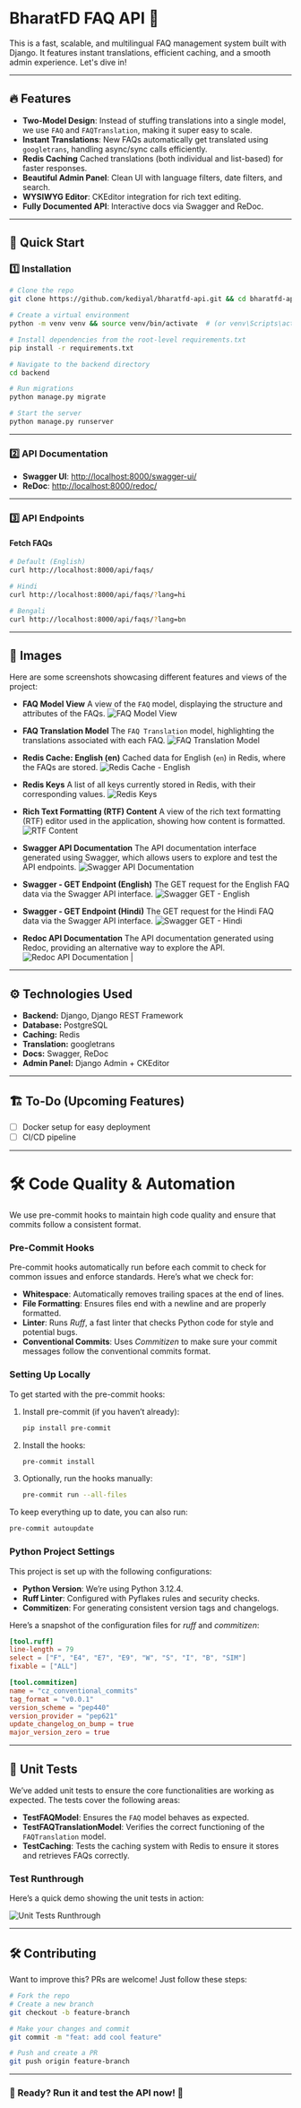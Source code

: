 # BharatFD FAQ API 🚀

This is a fast, scalable, and multilingual FAQ management system built with Django. It features instant translations, efficient caching, and a smooth admin experience. Let's dive in!

---

## 🔥 Features

- **Two-Model Design**️: Instead of stuffing translations into a single model, we use `FAQ` and `FAQTranslation`, making it super easy to scale.
- **Instant Translations**: New FAQs automatically get translated using `googletrans`, handling async/sync calls efficiently.
- **Redis Caching** Cached translations (both individual and list-based) for faster responses.
- **Beautiful Admin Panel**: Clean UI with language filters, date filters, and search.
- **WYSIWYG Editor**: CKEditor integration for rich text editing.
- **Fully Documented API**: Interactive docs via Swagger and ReDoc.

---

## 🚀 Quick Start

### 1️⃣ Installation

```bash
# Clone the repo
git clone https://github.com/kediyal/bharatfd-api.git && cd bharatfd-api

# Create a virtual environment
python -m venv venv && source venv/bin/activate  # (or venv\Scripts\activate on Windows)

# Install dependencies from the root-level requirements.txt
pip install -r requirements.txt

# Navigate to the backend directory
cd backend

# Run migrations
python manage.py migrate

# Start the server
python manage.py runserver
```

---

### 2️⃣ API Documentation

- **Swagger UI**: [http://localhost:8000/swagger-ui/](http://localhost:8000/swagger/)
- **ReDoc**: [http://localhost:8000/redoc/](http://localhost:8000/redoc/)

---

### 3️⃣ API Endpoints

#### Fetch FAQs

```bash
# Default (English)
curl http://localhost:8000/api/faqs/

# Hindi
curl http://localhost:8000/api/faqs/?lang=hi

# Bengali
curl http://localhost:8000/api/faqs/?lang=bn
```

---

## 📸 Images

Here are some screenshots showcasing different features and views of the project:

- **FAQ Model View**
  A view of the `FAQ` model, displaying the structure and attributes of the FAQs.
  ![FAQ Model View](https://i.postimg.cc/8C5zXw4Q/faq-model-view.jpg)

- **FAQ Translation Model**
  The `FAQ Translation` model, highlighting the translations associated with each FAQ.
  ![FAQ Translation Model](https://i.postimg.cc/fy4WLsND/faq-translation-model.jpg)

- **Redis Cache: English (en)**
  Cached data for English (`en`) in Redis, where the FAQs are stored.
  ![Redis Cache - English](https://i.postimg.cc/bYbN5ZxJ/redis-en-cache.jpg)

- **Redis Keys**
  A list of all keys currently stored in Redis, with their corresponding values.
  ![Redis Keys](https://i.postimg.cc/MTfKqTg9/redis-keys.jpg)

- **Rich Text Formatting (RTF) Content**
  A view of the rich text formatting (RTF) editor used in the application, showing how content is formatted.
  ![RTF Content](https://i.postimg.cc/5tRNhvKH/rtf-ck.jpg)

- **Swagger API Documentation**
  The API documentation interface generated using Swagger, which allows users to explore and test the API endpoints.
  ![Swagger API Documentation](https://i.postimg.cc/brQyS5yb/swagger.jpg)

- **Swagger - GET Endpoint (English)**
  The GET request for the English FAQ data via the Swagger API interface.
  ![Swagger GET - English](https://i.postimg.cc/X7b76nLg/swagger-get-en.jpg)

- **Swagger - GET Endpoint (Hindi)**
  The GET request for the Hindi FAQ data via the Swagger API interface.
  ![Swagger GET - Hindi](https://i.postimg.cc/287jzgXN/swagger-get-hi.jpg)

- **Redoc API Documentation**
  The API documentation generated using Redoc, providing an alternative way to explore the API.
  ![Redoc API Documentation](https://i.postimg.cc/dtjW49D9/redoc.jpg)
  |

---

## ⚙️ Technologies Used

- **Backend:** Django, Django REST Framework
- **Database:** PostgreSQL
- **Caching:** Redis
- **Translation:** googletrans
- **Docs:** Swagger, ReDoc
- **Admin Panel:** Django Admin + CKEditor

---

## 🏗️ To-Do (Upcoming Features)

- [ ] Docker setup for easy deployment
- [ ] CI/CD pipeline

---

# 🛠️ Code Quality & Automation

We use pre-commit hooks to maintain high code quality and ensure that commits follow a consistent format.

### Pre-Commit Hooks

Pre-commit hooks automatically run before each commit to check for common issues and enforce standards. Here’s what we check for:

- **Whitespace**: Automatically removes trailing spaces at the end of lines.
- **File Formatting**: Ensures files end with a newline and are properly formatted.
- **Linter**: Runs _Ruff_, a fast linter that checks Python code for style and potential bugs.
- **Conventional Commits**: Uses _Commitizen_ to make sure your commit messages follow the conventional commits format.

### Setting Up Locally

To get started with the pre-commit hooks:

1. Install pre-commit (if you haven’t already):

   ```bash
   pip install pre-commit
   ```

2. Install the hooks:

   ```bash
   pre-commit install
   ```

3. Optionally, run the hooks manually:
   ```bash
   pre-commit run --all-files
   ```

To keep everything up to date, you can also run:

```bash
pre-commit autoupdate
```

### Python Project Settings

This project is set up with the following configurations:

- **Python Version**: We’re using Python 3.12.4.
- **Ruff Linter**: Configured with Pyflakes rules and security checks.
- **Commitizen**: For generating consistent version tags and changelogs.

Here’s a snapshot of the configuration files for _ruff_ and _commitizen_:

```toml
[tool.ruff]
line-length = 79
select = ["F", "E4", "E7", "E9", "W", "S", "I", "B", "SIM"]
fixable = ["ALL"]

[tool.commitizen]
name = "cz_conventional_commits"
tag_format = "v0.0.1"
version_scheme = "pep440"
version_provider = "pep621"
update_changelog_on_bump = true
major_version_zero = true
```

---

## 🧪 Unit Tests

We’ve added unit tests to ensure the core functionalities are working as expected. The tests cover the following areas:

- **TestFAQModel**: Ensures the `FAQ` model behaves as expected.
- **TestFAQTranslationModel**: Verifies the correct functioning of the `FAQTranslation` model.
- **TestCaching**: Tests the caching system with Redis to ensure it stores and retrieves FAQs correctly.

### Test Runthrough

Here’s a quick demo showing the unit tests in action:

![Unit Tests Runthrough](https://i.postimg.cc/yxyBmby5/unit-tests-runthrough.gif)

---

## 🛠️ Contributing

Want to improve this? PRs are welcome! Just follow these steps:

```bash
# Fork the repo
# Create a new branch
git checkout -b feature-branch

# Make your changes and commit
git commit -m "feat: add cool feature"

# Push and create a PR
git push origin feature-branch
```

---

### 🎯 Ready? Run it and test the API now! 🚀
